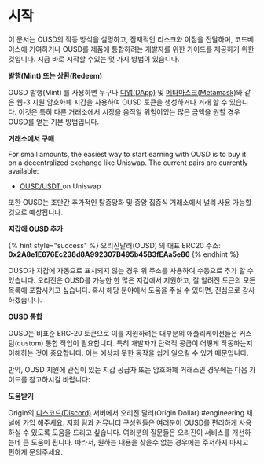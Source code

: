 # 시작

이 문서는 OUSD의 작동 방식을 설명하고, 잠재적인 리스크와 이점을 전달하며, 코드베이스에 기여하거나 OUSD를 제품에 통합하려는 개발자를 위한 가이드를 제공하기 위한 것입니다. 지금 바로 시작할 수있는 몇 가지 방법이 있습니다.

**발행\(Mint\) 또는 상환\(Redeem\)**

OUSD 발행\(Mint\) 를 사용하면 누구나 [디앱\(DApp\)](https://github.com/oplabs/origin-dollar-docs/tree/1b25aae6a865693ce779a13933fabfeb95c66595/www.ousd.com) 및 [메타마스크\(Metamask\)](https://www.metamask.io)와 같은 웹-3 지원 암호화폐 지갑을 사용하여 OUSD 토큰을 생성하거나 거래 할 수 있습니다. 이것은 특히 다른 거래소에서 시장을 움직일 위험이있는 많은 금액을 원할 경우 OUSD를 얻는 기본 방법입니다.

**거래소에서 구매**

For small amounts, the easiest way to start earning with OUSD is to buy it on a decentralized exchange like Uniswap. The current pairs are currently available:

* [OUSD/USDT ](https://app.uniswap.org/#/swap?inputCurrency=0x2a8e1e676ec238d8a992307b495b45b3feaa5e86&outputCurrency=0xdac17f958d2ee523a2206206994597c13d831ec7)on Uniswap

또한 OUSD는 조만간 추가적인 탈중앙화 및 중앙 집중식 거래소에서 널리 사용 가능할 것으로 예상됩니다.

**지갑에 OUSD 추가**

{% hint style="success" %}
오리진달러\(OUSD\) 의 대표 ERC20 주소:  
**0x2A8e1E676Ec238d8A992307B495b45B3fEAa5e86**
{% endhint %}

OUSD가 지갑에 자동으로 표시되지 않는 경우 위 주소를 사용하여 수동으로 추가 할 수 있습니다. 오리진은 OUSD를 가능한 한 많은 지갑에서 지원하고, 잘 알려진 토큰의 모든 목록에 포함시키고 싶습니다. 혹시 해당 분야에서 도움을 주실 수 있다면, 진심으로 감사하겠습니다.

**OUSD 통합**

OUSD는 비표준 ERC-20 토큰으로 이를 지원하려는 대부분의 애플리케이션들은 커스텀\(custom\) 통합 작업이 필요합니다. 특히 개발자가 탄력적 공급이 어떻게 작동하는지 이해하는 것이 중요합니다. 이는 예상치 못한 동작을 쉽게 일으킬 수 있기 때문입니다.

만약, OUSD 지원에 관심이 있는 지갑 공급자 또는 암호화폐 거래소인 경우에는 다음 가이드를 참고하시길 바랍니다:

**도움받기**

Origin의 [디스코드\(Discord\)](https://github.com/oplabs/origin-dollar-docs/tree/1b25aae6a865693ce779a13933fabfeb95c66595/www.originprotocol.com/discord/README.md) 서버에서 오리진 달러\(Origin Dollar\)  \#engineering 채널에 가입 해주세요. 저희 팀과 커뮤니티 구성원들은 여러분이 OUSD를 편리하게 사용하실 수 있도록 도움을 드리고 싶습니다. 여러분의 질문들은 오리진이 서비스를 개선하는데 큰 도움이 됩니다. 따라서, 원하는 내용을 찾을수 없는 경우에는 주저하지 마시고 편하게 문의주세요.

